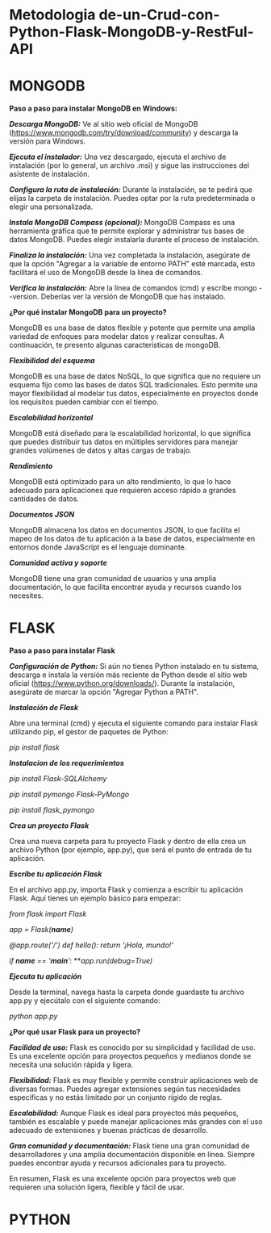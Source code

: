 # Metodologia de-un-Crud-con-Python-Flask-MongoDB-y-RestFul-API

# MONGODB

**Paso a paso para instalar MongoDB en Windows:**

***Descarga MongoDB:*** Ve al sitio web oficial de MongoDB (https://www.mongodb.com/try/download/community) y descarga la versión para Windows.

***Ejecuta el instalador:*** Una vez descargado, ejecuta el archivo de instalación (por lo general, un archivo .msi) y sigue las instrucciones del asistente de instalación.

***Configura la ruta de instalación:*** Durante la instalación, se te pedirá que elijas la carpeta de instalación. Puedes optar por la ruta predeterminada o elegir una personalizada.

***Instala MongoDB Compass (opcional):*** MongoDB Compass es una herramienta gráfica que te permite explorar y administrar tus bases de datos MongoDB. Puedes elegir instalarla durante el proceso de instalación.

***Finaliza la instalación:*** Una vez completada la instalación, asegúrate de que la opción "Agregar a la variable de entorno PATH" esté marcada, esto facilitará el uso de MongoDB desde la línea de comandos.

***Verifica la instalación:*** Abre la línea de comandos (cmd) y escribe mongo --version. Deberías ver la versión de MongoDB que has instalado.

**¿Por qué instalar MongoDB para un proyecto?**

MongoDB es una base de datos flexible y potente que permite una amplia variedad de enfoques para modelar datos y realizar consultas. A continuación, te presento algunas caracteristicas de mongoDB.

***Flexibilidad del esquema***

MongoDB es una base de datos NoSQL, lo que significa que no requiere un esquema fijo como las bases de datos SQL tradicionales. Esto permite una mayor flexibilidad al modelar tus datos, especialmente en proyectos donde los requisitos pueden cambiar con el tiempo.

***Escalabilidad horizontal***

MongoDB está diseñado para la escalabilidad horizontal, lo que significa que puedes distribuir tus datos en múltiples servidores para manejar grandes volúmenes de datos y altas cargas de trabajo.

***Rendimiento***

MongoDB está optimizado para un alto rendimiento, lo que lo hace adecuado para aplicaciones que requieren acceso rápido a grandes cantidades de datos.

***Documentos JSON***

MongoDB almacena los datos en documentos JSON, lo que facilita el mapeo de los datos de tu aplicación a la base de datos, especialmente en entornos donde JavaScript es el lenguaje dominante.

***Comunidad activa y soporte***

MongoDB tiene una gran comunidad de usuarios y una amplia documentación, lo que facilita encontrar ayuda y recursos cuando los necesites.

# FLASK

**Paso a paso para instalar Flask**

***Configuración de Python:*** Si aún no tienes Python instalado en tu sistema, descarga e instala la versión más reciente de Python desde el sitio web oficial (https://www.python.org/downloads/). Durante la instalación, asegúrate de marcar la opción "Agregar Python a PATH".

***Instalación de Flask***

Abre una terminal (cmd) y ejecuta el siguiente comando para instalar Flask utilizando pip, el gestor de paquetes de Python:

*pip install flask*

***Instalacion de los requerimientos***

*pip install Flask-SQLAlchemy*

*pip install pymongo Flask-PyMongo*

*pip install flask_pymongo*

***Crea un proyecto Flask***

Crea una nueva carpeta para tu proyecto Flask y dentro de ella crea un archivo Python (por ejemplo, app.py), que será el punto de entrada de tu aplicación.

***Escribe tu aplicación Flask***

En el archivo app.py, importa Flask y comienza a escribir tu aplicación Flask. Aquí tienes un ejemplo básico para empezar:

*from flask import Flask*

*app = Flask(__name__)*

*@app.route('/')*
*def hello():*
    *return '¡Hola, mundo!'*

*if __name__ == '__main__':*
    ***app.run(debug=True)*

***Ejecuta tu aplicación***

Desde la terminal, navega hasta la carpeta donde guardaste tu archivo app.py y ejecútalo con el siguiente comando:

*python app.py*


**¿Por qué usar Flask para un proyecto?**

***Facilidad de uso:*** Flask es conocido por su simplicidad y facilidad de uso. Es una excelente opción para proyectos pequeños y medianos donde se necesita una solución rápida y ligera.

***Flexibilidad:*** Flask es muy flexible y permite construir aplicaciones web de diversas formas. Puedes agregar extensiones según tus necesidades específicas y no estás limitado por un conjunto rígido de reglas.

***Escalabilidad:*** Aunque Flask es ideal para proyectos más pequeños, también es escalable y puede manejar aplicaciones más grandes con el uso adecuado de extensiones y buenas prácticas de desarrollo.

***Gran comunidad y documentación:*** Flask tiene una gran comunidad de desarrolladores y una amplia documentación disponible en línea. Siempre puedes encontrar ayuda y recursos adicionales para tu proyecto.

En resumen, Flask es una excelente opción para proyectos web que requieren una solución ligera, flexible y fácil de usar.


# PYTHON
